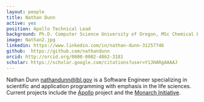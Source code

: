 ```yaml
---
layout: people
title: Nathan Dunn
active: yes
position: Apollo Technical Lead
background: Ph.D. Computer Science University of Oregon, MSc Chemical Engineering University of Washington
image: Nathan2.jpg
linkedin: https://www.linkedin.com/in/nathan-dunn-31257746
github:  https://github.com/nathandunn 
orcid: http://orcid.org/0000-0002-4862-3181
scholar: https://scholar.google.com/citations?user=Y1JHARgAAAAJ
---
```


Nathan Dunn <nathandunn@lbl.gov> is a Software Engineer specializing in scientific and application programming with emphasis in the life sciences. 
Current projects include the [Apollo](https://github.org/GMOD/Apollo) project and the [Monarch Initiative](https://monarchinitiative.org). 

